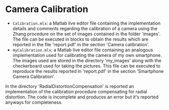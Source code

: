 # Camera Calibration

- `Calibration.mlx`: a Matlab live editor file containing the implementation details and comments regarding the calibration of a camera using the Zhang procedure on the set of images contained in the folder 'images'. The file can be executed in blocks to obtain the results which are reported in the file 'report.pdf' in the section 'Camera calibration'.
- `myCalibration.mlx`: a Matlab live editor file containing an analogous implementation used for calibrating the camera of my own smartphone. The images used are stored in the directory 'my_images' along with the checkerboard used for taking the pictures. This file can be executed to reproduce the results reported in 'report.pdf' in the section 'Smartphone Camera Calibration'.

In the directory 'RadialDistortionCompensation' is reported an implementation of the calibration procedure compensating for radial distortion. The code is incomplete and produces an error but it's reported anyways for completeness.
